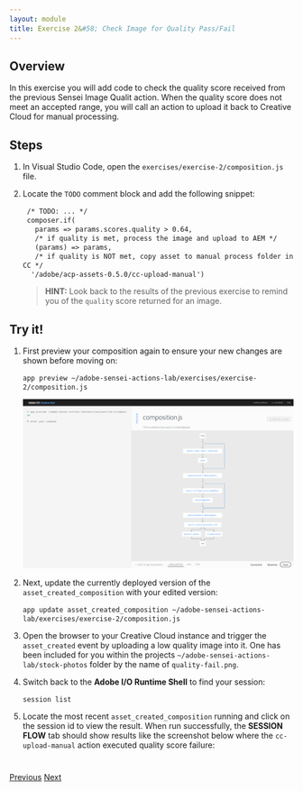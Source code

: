 ```yaml
---
layout: module
title: Exercise 2&#58; Check Image for Quality Pass/Fail
---
```


## Overview
In this exercise you will add code to check the quality score received from the previous Sensei Image Qualit action. When the quality score does not meet an accepted range, you will call an action to upload it back to Creative Cloud for manual processing.

## Steps
1. In Visual Studio Code, open the `exercises/exercise-2/composition.js` file. 

2. Locate the `TODO` comment block and add the following snippet:

        /* TODO: ... */
        composer.if(
          params => params.scores.quality > 0.64,
          /* if quality is met, process the image and upload to AEM */
          (params) => params,
          /* if quality is NOT met, copy asset to manual process folder in CC */
         '/adobe/acp-assets-0.5.0/cc-upload-manual')

   > **HINT:** Look back to the results of the previous exercise to remind you of the `quality` score returned for an image.

## Try it!
1. First preview your composition again to ensure your new changes are shown before moving on:

       app preview ~/adobe-sensei-actions-lab/exercises/exercise-2/composition.js

      ![](images/exercise2-flow.png)

2. Next, update the currently deployed version of the `asset_created_composition` with your edited version:

       app update asset_created_composition ~/adobe-sensei-actions-lab/exercises/exercise-2/composition.js

3. Open the browser to your Creative Cloud instance and trigger the `asset_created` event by uploading a low quality image into it. One has been included for you within the projects `~/adobe-sensei-actions-lab/stock-photos` folder by the name of `quality-fail.png`.

5. Switch back to the **Adobe I/O Runtime Shell** to find your session:

       session list

6. Locate the most recent `asset_created_composition` running and click on the session id to view the result. When run successfully, the **SESSION FLOW** tab should show results like the screenshot below where the `cc-upload-manual` action executed quality score failure:


<div class="row" style="margin-top:40px;">
<div class="col-sm-12">
<a href="lesson5.html" class="btn btn-default"><i class="glyphicon glyphicon-chevron-left"></i> Previous</a>
<a href="lesson7.html" class="btn btn-default pull-right">Next <i class="glyphicon
glyphicon-chevron-right"></i></a>
</div>
</div>
